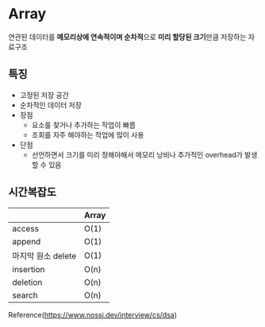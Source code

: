 # Array

연관된 데이터를 **메모리상에 연속적이며 순차적**으로 **미리 할당된 크기**만큼 저장하는 자료구조

## 특징

- 고정된 저장 공간
- 순차적인 데이터 저장
- 장점
    - 요소를 찾거나 추가하는 작업이 빠름
    - 조회를 자주 해야하는 작업에 많이 사용
- 단점
    - 선언하면서 크기를 미리 정해야해서 메모리 낭비나 추가적인 overhead가 발생할 수 있음

## 시간복잡도

|  | Array |
| --- | --- |
| access | O(1) |
| append | O(1) |
| 마지막 원소 delete | O(1) |
| insertion | O(n) |
| deletion | O(n) |
| search | O(n) |

  
  Reference(https://www.nossi.dev/interview/cs/dsa)
